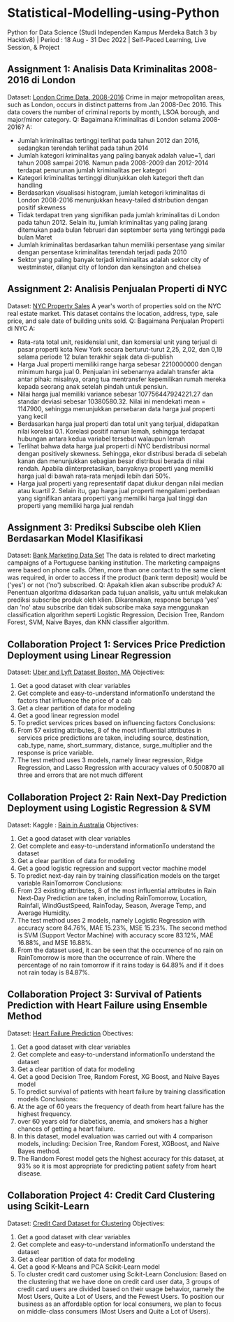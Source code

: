# Statistical-Modelling-using-Python
Python for Data Science (Studi Independen Kampus Merdeka Batch 3 by Hacktiv8) | Period : 18 Aug - 31 Dec 2022 | Self-Paced Learning, Live Session, &amp; Project 

## Assignment 1: Analisis Data Kriminalitas 2008-2016 di London
Dataset: [London Crime Data, 2008-2016](https://www.kaggle.com/datasets/jboysen/london-crime)
Crime in major metropolitan areas, such as London, occurs in distinct patterns from Jan 2008-Dec 2016. This data covers the number of criminal reports by month, LSOA borough, and major/minor category.
Q: Bagaimana Kriminalitas di London selama 2008-2016?
A:
- Jumlah kriminalitas tertinggi terlihat pada tahun 2012 dan 2016, sedangkan terendah terlihat pada tahun 2014
- Jumlah kategori kriminalitas yang paling banyak adalah value=1, dari tahun 2008 sampai 2016. Namun pada 2008-2009 dan 2012-2014 terdapat penurunan jumlah kriminalitas per kategori
- Kategori kriminalitas tertinggi ditunjukkan oleh kategori theft dan handling
- Berdasarkan visualisasi histogram, jumlah ketegori kriminalitas di London 2008-2016 menunjukkan heavy-tailed distribution dengan positif skewness 
- Tidak terdapat tren yang signifikan pada jumlah kriminalitas di London pada tahun 2012. Selain itu, jumlah kriminalitas yang paling jarang ditemukan pada bulan februari dan september serta yang tertinggi pada bulan Maret
- Jumlah kriminalitas berdasarkan tahun memiliki persentase yang similar dengan persentase kriminalitas terendah terjadi pada 2010
- Sektor yang paling banyak terjadi kriminalitas adalah sektor city of westminster, dilanjut city of london dan kensington and chelsea

## Assignment 2: Analisis Penjualan Properti di NYC
Dataset: [NYC Property Sales](https://www.kaggle.com/datasets/new-york-city/nyc-property-sales)
A year's worth of properties sold on the NYC real estate market. This dataset contains the location, address, type, sale price, and sale date of building units sold.
Q: Bagaimana Penjualan Properti di NYC
A:
- Rata-rata total unit, residensial unit, dan komersial unit yang terjual di pasar properti kota New York secara berturut-turut 2,25, 2,02, dan 0,19 selama periode 12 bulan terakhir sejak data di-publish
- Harga Jual properti memiliki range harga sebesar 2210000000 dengan minimum harga jual 0. Penjualan ini sebenarnya adalah transfer akta antar pihak: misalnya, orang tua mentransfer kepemilikan rumah mereka kepada seorang anak setelah pindah untuk pensiun.
- Nilai harga jual memiliki variance sebesar 107756447924221.27 dan standar deviasi sebesar 10380580.32. Nilai ini mendekati mean = 1147900, sehingga menunjukkan persebaran data harga jual properti yang kecil
- Berdasarkan harga jual properti dan total unit yang terjual, didapatkan nilai korelasi 0.1. Korelasi positif namun lemah, sehingga terdapat hubungan antara kedua variabel tersebut walaupun lemah
- Terlihat bahwa data harga jual properti di NYC berdistribusi normal dengan positively skewness. Sehingga, ekor distribusi berada di sebelah kanan dan menunjukkan sebagian besar distribusi berada di nilai rendah. Apabila diinterpretasikan, banyaknya properti yang memiliki harga jual di bawah rata-rata menjadi lebih dari 50%.
- Harga jual properti yang representatif dapat diukur dengan nilai median atau kuartil 2. Selain itu, gap harga jual properti mengalami perbedaan yang signifikan antara properti yang memiliki harga jual tinggi dan properti yang memiliki harga jual rendah

## Assignment 3: Prediksi Subscibe oleh Klien Berdasarkan Model Klasifikasi
Dataset: [Bank Marketing Data Set](https://www.kaggle.com/datasets/tunguz/bank-marketing-data-set)
The data is related to direct marketing campaigns of a Portuguese banking institution. The marketing campaigns were based on phone calls. Often, more than one contact to the same client was required, in order to access if the product (bank term deposit) would be ('yes') or not ('no') subscribed.
Q: Apakah klien akan subscribe produk?
A: Penentuan algoritma didasarkan pada tujuan analisis, yaitu untuk melakukan prediksi subscribe produk oleh klien. Dikarenakan, response berupa 'yes' dan 'no' atau subscribe dan tidak subscribe maka saya menggunakan classification algorithm seperti Logistic Regression, Decision Tree, Random Forest, SVM, Naive Bayes, dan KNN classifier algorithm.

## Collaboration Project 1: Services Price Prediction Deployment using Linear Regression
Dataset: [Uber and Lyft Dataset Boston, MA]( https://www.kaggle.com/datasets/brllrb/uber-and-lyft-dataset-boston-ma )
Objectives:
1. Get a good dataset with clear variables
2. Get complete and easy-to-understand informationTo understand the factors that influence the price of a cab 
3. Get a clear partition of data for modeling
4. Get a good linear regression model
5. To predict services prices based on influencing factors
Conclusions:
1. From 57 existing attributes, 8 of the most influential attributes in services price predictions are taken, including source, destination, cab_type, name, short_summary, distance, surge_multiplier and the response is price variable.
2. The test method uses 3 models, namely linear regression, Ridge Regression, and Lasso Regression with accuracy values of 0.500870 all three and errors that are not much different

## Collaboration Project 2: Rain Next-Day Prediction Deployment using Logistic Regression & SVM
Dataset: Kaggle : [Rain in Australia](https://www.kaggle.com/datasets/jsphyg/weather-dataset-rattle-package/)
Objectives:
1. Get a good dataset with clear variables
2. Get complete and easy-to-understand informationTo understand the dataset
3. Get a clear partition of data for modeling
4. Get a good logistic regression and support vector machine model
5. To predict next-day rain by training classification models on the target variable RainTomorrow
Conclusions:
1. From 23 existing attributes, 8 of the most influential attributes in Rain Next-Day Prediction are taken, including RainTomorrow, Location, Rainfall, WindGustSpeed, RainToday, Season, Average Temp, and Average Humidity.
2. The test method uses 2 models, namely Logistic Regression with accuracy score 84.76%, MAE 15.23%, MSE 15.23%. The second method is SVM (Support Vector Machine) with accuracy score 83.12%, MAE 16.88%, and MSE 16.88%.
3. From the dataset used, it can be seen that the occurrence of no rain on RainTomorrow is more than the occurrence of rain. Where the percentage of no rain tomorrow if it rains today is 64.89% and if it does not rain today is 84.87%.

## Collaboration Project 3: Survival of Patients Prediction with Heart Failure using Ensemble Method
Dataset: [Heart Failure Prediction]( https://www.kaggle.com/andrewmvd/heart-failure-clinical-data)
Obectives:
1. Get a good dataset with clear variables
2. Get complete and easy-to-understand informationTo understand the dataset
3. Get a clear partition of data for modeling
4. Get a good Decision Tree, Random Forest, XG Boost, and Naive Bayes model
5. To predict survival of patients with heart failure by training classification models
Conclusions:
1. At the age of 60 years the frequency of death from heart failure has the highest frequency.
2. over 60 years old for diabetics, anemia, and smokers has a higher chances of getting a heart failure.
3. In this dataset, model evaluation was carried out with 4 comparison models, including: Decision Tree, Random Forest, XGBoost, and Naive Bayes method.
4. The Random Forest model gets the highest accuracy for this dataset, at 93% so it is most appropriate for predicting patient safety from heart disease.

## Collaboration Project 4: Credit Card Clustering using Scikit-Learn
Dataset: [Credit Card Dataset for Clustering]( https://www.kaggle.com/datasets/arjunbhasin2013/ccdata)
Objectives:
1. Get a good dataset with clear variables
2. Get complete and easy-to-understand informationTo understand the dataset
3. Get a clear partition of data for modeling
4. Get a good K-Means and PCA Scikit-Learn model
5. To cluster credit card customer using Scikit-Learn
Conclusion: Based on the clustering that we have done on credit card user data, 3 groups of credit card users are divided based on their usage behavior, namely the Most Users, Quite a Lot of Users, and the Fewest Users. To position our business as an affordable option for local consumers, we plan to focus on middle-class consumers (Most Users and Quite a Lot of Users).






